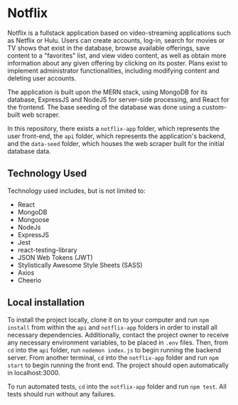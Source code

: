 # Notflix
Notflix is a fullstack application based on video-streaming applications such as Netflix or Hulu. Users can create accounts, log-in, search for movies or TV shows that exist in the database, browse available offerings, save content to a "favorites" list, and view video content, as well as obtain more information about any given offering by clicking on its poster. Plans exist to implement administrator functionalities, including modifying content and deleting user accounts.

The application is built upon the MERN stack, using MongoDB for its database, ExpressJS and NodeJS for server-side processing, and React for the frontend. The base seeding of the database was done using a custom-built web scraper.

In this repository, there exists a `notflix-app` folder, which represents the user front-end, the `api` folder, which represents the application's backend, and the `data-seed` folder, which houses the web scraper built for the initial database data.

## Technology Used
Technology used includes, but is not limited to:
* React
* MongoDB
* Mongoose
* NodeJs
* ExpressJS
* Jest
* react-testing-library
* JSON Web Tokens (JWT)
* Stylistically Awesome Style Sheets (SASS)
* Axios
* Cheerio

## Local installation
To install the project locally, clone it on to your computer and run `npm install` from within the `api` and `notflix-app` folders in order to install all necessary dependencies. Additionally, contact the project owner to receive any necessary environment variables, to be placed in `.env` files. Then, from `cd` into the `api` folder, run `nodemon index.js` to begin running the backend server. From another terminal, `cd` into the `notflix-app` folder and run `npm start` to begin running the front end. The project should open automatically in localhost:3000.

To run automated tests, `cd` into the `notflix-app` folder and run `npm test`. All tests should run without any failures.
